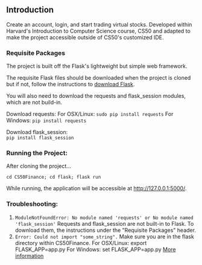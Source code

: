 ## Introduction
Create an account, login, and start trading virtual stocks. Developed within Harvard's Introduction to Computer Science course, CS50 and adapted to make the project accessible outside of CS50's customized IDE. 

### Requisite Packages
The project is built off the Flask's lightweight but simple web framework.  

The requisite Flask files should be downloaded when the project is cloned but if not, follow the instructions to [download Flask](http://flask.pocoo.org/docs/1.0/installation/). 

You will also need to download the requests and flask_session modules, which are not build-in. 

Download requests:
For OSX/Linux: 
```sudo pip install requests```
For Windows: 
```pip install requests```

Download flask_session:  
```pip install flask_session```


### Running the Project:
After cloning the project...
```
cd CS50Finance; cd flask; flask run
```

While running, the application will be accessible at http://127.0.0.1:5000/. 

### Troubleshooting:
1. ```ModuleNotFoundError: No module named 'requests' or No module named 'flask_session'```
Requests and flask_session are not built-in to Flask. To download them, the instructions under the "Requisite Packages" header.  
2. ```Error: Could not import "some_string".```
Make sure you are in the flask directory within CS50Finance.
For OSX/Linux: export FLASK_APP=app.py
For Windows: set FLASK_APP=app.py
[More information](http://flask.pocoo.org/docs/1.0/cli/)
